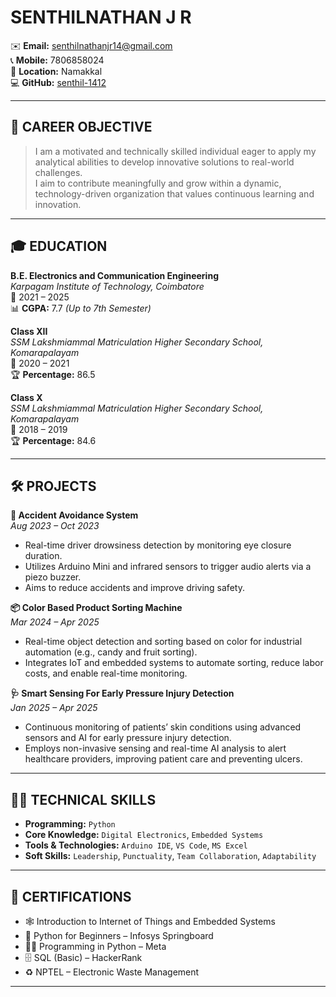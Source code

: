 # SENTHILNATHAN J R

✉️ **Email:** senthilnathanjr14@gmail.com  
📞 **Mobile:** 7806858024  
📍 **Location:** Namakkal  
💻 **GitHub:** [senthil-1412](https://github.com/senthil-1412)

---

## 🎯 CAREER OBJECTIVE

> I am a motivated and technically skilled individual eager to apply my analytical abilities to develop innovative solutions to real-world challenges.  
> I aim to contribute meaningfully and grow within a dynamic, technology-driven organization that values continuous learning and innovation.

---

## 🎓 EDUCATION

**B.E. Electronics and Communication Engineering**  
*Karpagam Institute of Technology, Coimbatore*  
📅 2021 – 2025  
📊 **CGPA:** 7.7 _(Up to 7th Semester)_

**Class XII**  
*SSM Lakshmiammal Matriculation Higher Secondary School, Komarapalayam*  
📅 2020 – 2021  
🏆 **Percentage:** 86.5

**Class X**  
*SSM Lakshmiammal Matriculation Higher Secondary School, Komarapalayam*  
📅 2018 – 2019  
🏆 **Percentage:** 84.6

---

## 🛠️ PROJECTS

**🚗 Accident Avoidance System**  
*Aug 2023 – Oct 2023*  
- Real-time driver drowsiness detection by monitoring eye closure duration.
- Utilizes Arduino Mini and infrared sensors to trigger audio alerts via a piezo buzzer.
- Aims to reduce accidents and improve driving safety.

**📦 Color Based Product Sorting Machine**  
*Mar 2024 – Apr 2025*  
- Real-time object detection and sorting based on color for industrial automation (e.g., candy and fruit sorting).
- Integrates IoT and embedded systems to automate sorting, reduce labor costs, and enable real-time monitoring.

**🩺 Smart Sensing For Early Pressure Injury Detection**  
*Jan 2025 – Apr 2025*  
- Continuous monitoring of patients’ skin conditions using advanced sensors and AI for early pressure injury detection.
- Employs non-invasive sensing and real-time AI analysis to alert healthcare providers, improving patient care and preventing ulcers.

---

## 🧑‍💻 TECHNICAL SKILLS

- **Programming:** `Python`
- **Core Knowledge:** `Digital Electronics`, `Embedded Systems`
- **Tools & Technologies:** `Arduino IDE`, `VS Code`, `MS Excel`
- **Soft Skills:** `Leadership`, `Punctuality`, `Team Collaboration`, `Adaptability`

---

## 📜 CERTIFICATIONS

- 🕸️ Introduction to Internet of Things and Embedded Systems
- 🐍 Python for Beginners – Infosys Springboard
- 👨‍💻 Programming in Python – Meta
- 🗄️ SQL (Basic) – HackerRank
- ♻️ NPTEL – Electronic Waste Management

---
